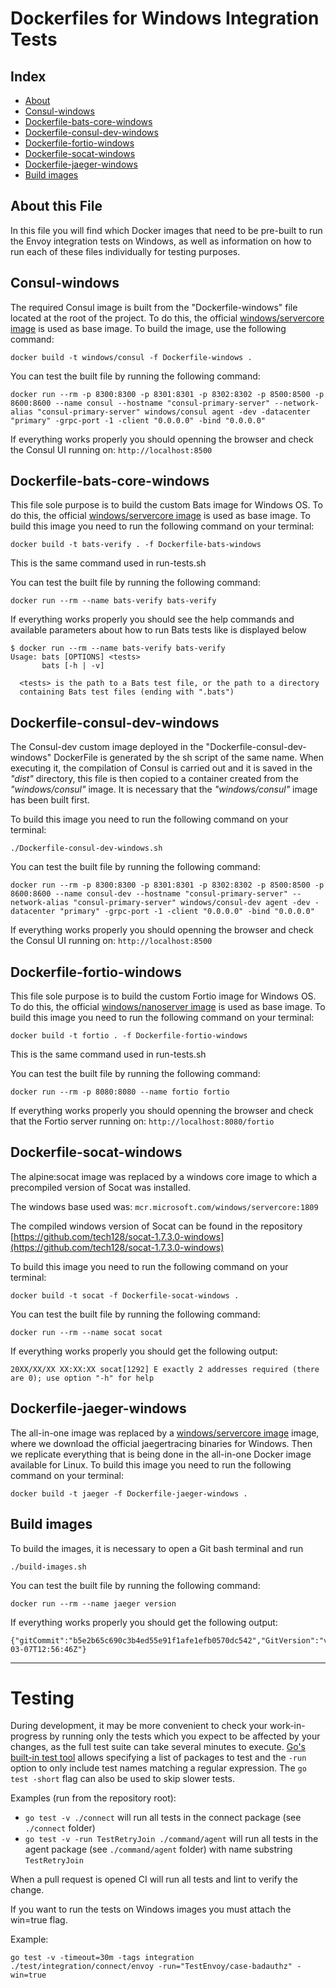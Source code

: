 # Dockerfiles for Windows Integration Tests

## Index

- [About](#about-this-file)
- [Consul-windows](#consul-windows)
- [Dockerfile-bats-core-windows](#dockerfile-bats-core-windows)
- [Dockerfile-consul-dev-windows](#dockerfile-consul-dev-windows)
- [Dockerfile-fortio-windows](#dockerfile-fortio-windows)
- [Dockerfile-socat-windows](#dockerfile-socat-windows)
- [Dockerfile-jaeger-windows](#dockerfile-jaeger-windows)
- [Build images](#build-images)

## About this File

In this file you will find which Docker images that need to be pre-built to run the Envoy integration tests on Windows, as well as information on how to run each of these files individually for testing purposes.

## Consul-windows

The required Consul image is built from the "Dockerfile-windows" file located at the root of the project.
To do this, the official [windows/servercore image](https://hub.docker.com/_/microsoft-windows-servercore) is used as base image.
To build the image, use the following command:

```shell
docker build -t windows/consul -f Dockerfile-windows .
```

You can test the built file by running the following command:

```shell
docker run --rm -p 8300:8300 -p 8301:8301 -p 8302:8302 -p 8500:8500 -p 8600:8600 --name consul --hostname "consul-primary-server" --network-alias "consul-primary-server" windows/consul agent -dev -datacenter "primary" -grpc-port -1 -client "0.0.0.0" -bind "0.0.0.0"
```

If everything works properly you should openning the browser and check the Consul UI running on: `http://localhost:8500`

## Dockerfile-bats-core-windows

This file sole purpose is to build the custom Bats image for Windows OS. To do this, the official [windows/servercore image](https://hub.docker.com/_/microsoft-windows-servercore) is used as base image.
To build this image you need to run the following command on your terminal:

```shell
docker build -t bats-verify . -f Dockerfile-bats-windows
```

This is the same command used in run-tests.sh

You can test the built file by running the following command:

```shell
docker run --rm --name bats-verify bats-verify
```

If everything works properly you should see the help commands and available parameters about how to run Bats tests like is displayed below

```shell
$ docker run --rm --name bats-verify bats-verify
Usage: bats [OPTIONS] <tests>
       bats [-h | -v]

  <tests> is the path to a Bats test file, or the path to a directory
  containing Bats test files (ending with ".bats")
```

## Dockerfile-consul-dev-windows

The Consul-dev custom image deployed in the "Dockerfile-consul-dev-windows" DockerFile is generated by the sh script of the same name.
When executing it, the compilation of Consul is carried out and it is saved in the _"dist"_ directory, this file is then copied to a container created from the _"windows/consul"_ image.
It is necessary that the _"windows/consul"_ image has been built first.

To build this image you need to run the following command on your terminal:

```shell
./Dockerfile-consul-dev-windows.sh
```

You can test the built file by running the following command:

```shell
docker run --rm -p 8300:8300 -p 8301:8301 -p 8302:8302 -p 8500:8500 -p 8600:8600 --name consul-dev --hostname "consul-primary-server" --network-alias "consul-primary-server" windows/consul-dev agent -dev -datacenter "primary" -grpc-port -1 -client "0.0.0.0" -bind "0.0.0.0"
```

If everything works properly you should openning the browser and check the Consul UI running on: `http://localhost:8500`

## Dockerfile-fortio-windows

This file sole purpose is to build the custom Fortio image for Windows OS. To do this, the official [windows/nanoserver image](https://hub.docker.com/_/microsoft-windows-nanoserver) is used as base image.
To build this image you need to run the following command on your terminal:

```shell
docker build -t fortio . -f Dockerfile-fortio-windows
```

This is the same command used in run-tests.sh

You can test the built file by running the following command:

```shell
docker run --rm -p 8080:8080 --name fortio fortio
```

If everything works properly you should openning the browser and check that the Fortio server running on: `http://localhost:8080/fortio`

## Dockerfile-socat-windows

The alpine:socat image was replaced by a windows core image to which a precompiled version of Socat was installed.

The windows base used was: `mcr.microsoft.com/windows/servercore:1809`

The compiled windows version of Socat can be found in the repository [https://github.com/tech128/socat-1.7.3.0-windows](https://github.com/tech128/socat-1.7.3.0-windows)

To build this image you need to run the following command on your terminal:

```shell
docker build -t socat -f Dockerfile-socat-windows .
```

You can test the built file by running the following command:

```shell
docker run --rm --name socat socat
```

If everything works properly you should get the following output:

```shell
20XX/XX/XX XX:XX:XX socat[1292] E exactly 2 addresses required (there are 0); use option "-h" for help
```

## Dockerfile-jaeger-windows

The all-in-one image was replaced by a [windows/servercore image](https://hub.docker.com/_/microsoft-windows-servercore) image, where we download the official jaegertracing binaries for Windows. Then we replicate everything that is being done in the all-in-one Docker image available for Linux.
To build this image you need to run the following command on your terminal:

```shell
docker build -t jaeger -f Dockerfile-jaeger-windows .
```

## Build images

To build the images, it is necessary to open a Git bash terminal and run

```shell
./build-images.sh
```

You can test the built file by running the following command:

```shell
docker run --rm --name jaeger version
```

If everything works properly you should get the following output:

```shell
{"gitCommit":"b5e2b65c690c3b4ed55e91f1afe1efb0570dc542","GitVersion":"v1.11.0","BuildDate":"2019-03-07T12:56:46Z"}
```

---

# Testing

During development, it may be more convenient to check your work-in-progress by running only the tests which you expect to be affected by your changes, as the full test suite can take several minutes to execute. [Go's built-in test tool](https://golang.org/pkg/cmd/go/internal/test/) allows specifying a list of packages to test and the `-run` option to only include test names matching a regular expression.
The `go test -short` flag can also be used to skip slower tests.

Examples (run from the repository root):

- `go test -v ./connect` will run all tests in the connect package (see `./connect` folder)
- `go test -v -run TestRetryJoin ./command/agent` will run all tests in the agent package (see `./command/agent` folder) with name substring `TestRetryJoin`

When a pull request is opened CI will run all tests and lint to verify the change.

If you want to run the tests on Windows images you must attach the win=true flag.

Example:

```shell
go test -v -timeout=30m -tags integration ./test/integration/connect/envoy -run="TestEnvoy/case-badauthz" -win=true
```

